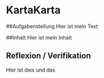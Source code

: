 # KartaKarta

##Aufgabenstellung
Hier ist mein Text

##Inhalt
Hier ist mein Inhalt

## Reflexion / Verifikation
Hier ist dies und das

